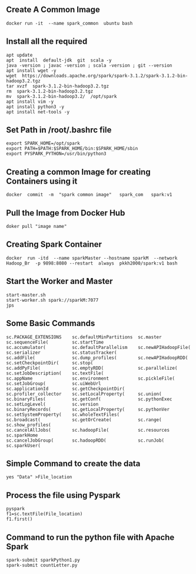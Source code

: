 ## Create A Common Image
```
docker run -it  --name spark_common  ubuntu bash

```


## Install all the required 
```
apt update
apt  install  default-jdk  git  scala -y 
java -version ; javac -version ; scala -version ; git --version 
apt install wget -y
wget  https://downloads.apache.org/spark/spark-3.1.2/spark-3.1.2-bin-hadoop3.2.tgz
tar xvzf  spark-3.1.2-bin-hadoop3.2.tgz 
rm  spark-3.1.2-bin-hadoop3.2.tgz 
mv  spark-3.1.2-bin-hadoop3.2/  /opt/spark 
apt install vim -y
apt install python3 -y
apt install net-tools -y
```

## Set Path in /root/.bashrc file

```
export SPARK_HOME=/opt/spark
export PATH=$PATH:$SPARK_HOME/bin:$SPARK_HOME/sbin
export PYSPARK_PYTHON=/usr/bin/python3
```

## Creating a common Image for creating Containers using it
```
docker  commit  -m  "spark common image"   spark_com   spark:v1 
```


## Pull the Image from Docker Hub
```
doker pull "image name"
```

## Creating Spark Container
```
docker  run -itd  --name sparkMaster --hostname sparkM  --network Hadoop_Br  -p 9898:8080 --restart  always  pkkh2000/spark:v1 bash
```

## Start the Worker and Master 
```
start-master.sh
start-worker.sh spark://sparkM:7077
jps
```
## Some Basic Commands
```
sc.PACKAGE_EXTENSIONS    sc.defaultMinPartitions  sc.master                sc.sequenceFile(         sc.startTime
sc.accumulator(          sc.defaultParallelism    sc.newAPIHadoopFile(     sc.serializer            sc.statusTracker(
sc.addFile(              sc.dump_profiles(        sc.newAPIHadoopRDD(      sc.setCheckpointDir(     sc.stop(
sc.addPyFile(            sc.emptyRDD(             sc.parallelize(          sc.setJobDescription(    sc.textFile(
sc.appName               sc.environment           sc.pickleFile(           sc.setJobGroup(          sc.uiWebUrl
sc.applicationId         sc.getCheckpointDir(     sc.profiler_collector    sc.setLocalProperty(     sc.union(
sc.binaryFiles(          sc.getConf(              sc.pythonExec            sc.setLogLevel(          sc.version
sc.binaryRecords(        sc.getLocalProperty(     sc.pythonVer             sc.setSystemProperty(    sc.wholeTextFiles(
sc.broadcast(            sc.getOrCreate(          sc.range(                sc.show_profiles(        
sc.cancelAllJobs(        sc.hadoopFile(           sc.resources             sc.sparkHome             
sc.cancelJobGroup(       sc.hadoopRDD(            sc.runJob(               sc.sparkUser(   
```

## Simple Command to create the data
```
yes "Data" >File_location
```


## Process the file using Pyspark
```
pyspark
f1=sc.textFile(File_location)
f1.first()
```

## Command to run the python file with Apache Spark
```
spark-submit sparkPython1.py
spark-submit countLetter.py
```



